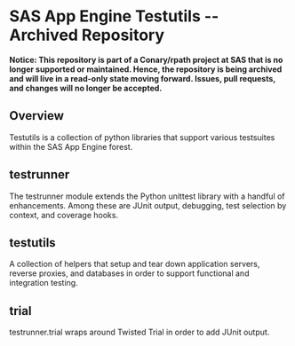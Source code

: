 # SAS App Engine Testutils -- Archived Repository
**Notice: This repository is part of a Conary/rpath project at SAS that is no longer supported or maintained. Hence, the repository is being archived and will live in a read-only state moving forward. Issues, pull requests, and changes will no longer be accepted.**

Overview
--------
Testutils is a collection of python libraries that support various testsuites
within the SAS App Engine forest.

testrunner
----------
The testrunner module extends the Python unittest library with a handful of
enhancements. Among these are JUnit output, debugging, test selection by
context, and coverage hooks.

testutils
---------
A collection of helpers that setup and tear down application servers, reverse
proxies, and databases in order to support functional and integration testing.

trial
-----
testrunner.trial wraps around Twisted Trial in order to add JUnit output.

